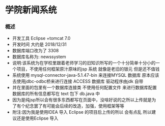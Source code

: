 # 学院新闻系统
### 概述
* 开发工具 Eclipse +tomcat 7.0
* 开发时间 大约是 2018/12/31
* 数据库端口改为了 3308 
* 数据库名称为: newssystem
* 说明:该系统为在学校里跟着老师学习的旧知识所写的一个十分简单十分小的一个项目，不使用任何框架原汁原味的jsp 系统 就像是老旧的银元 但是还不值钱 
* 系统使用 mysql-connector-java-5.1.47-bin 来连接MYSQL 数据库 原本应该去使用jdbc-odbc桥来进行连接 ACCESS 数据库 驱动程序由jdk 自带
* 并在里面的包里有一个数据库连接类 不使用任何配置文件 来进行数据库配置 数据库的所有信息都写在 text 包下 db.java 中
* 因为是纯jsp所以会有很多东西都写在页面中，没啥好说的之所以上传就是为了有个纪念罢了有可能会后续的改造，加强，使用框架等等  
* 附注:因为我是使用IDEA 导入 Eclipse 的项目后上传的所以 会有点乱 所以建议还是使用Eclipse 导入
 